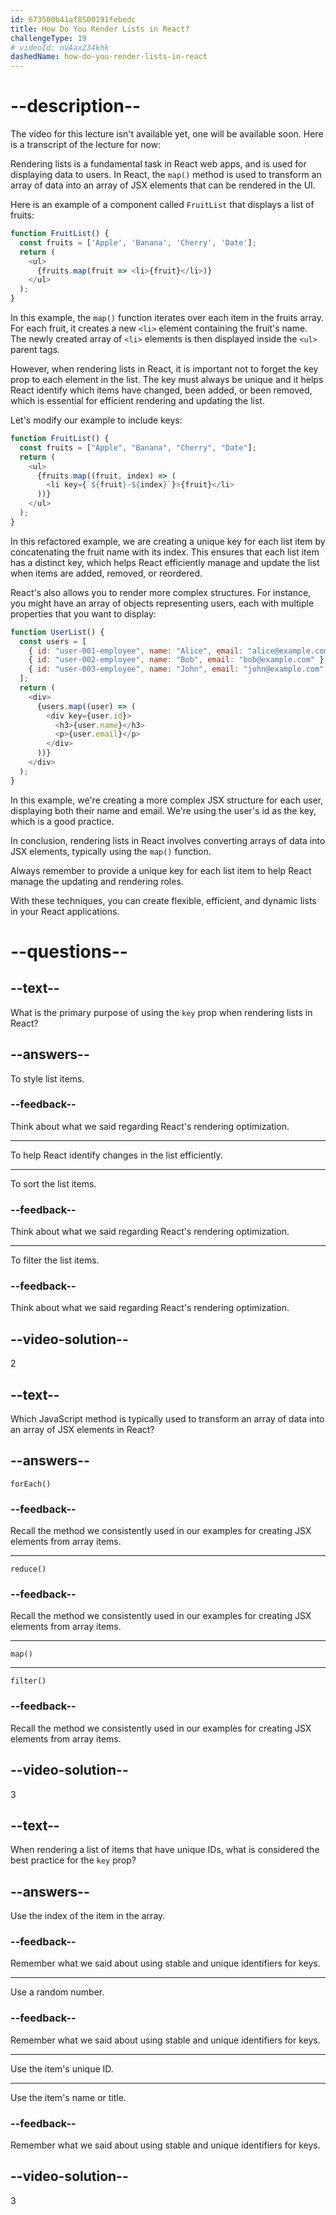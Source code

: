 ```yaml
---
id: 673500b41af8500191febedc
title: How Do You Render Lists in React?
challengeType: 19
# videoId: nVAaxZ34khk
dashedName: how-do-you-render-lists-in-react
---
```


# --description--

The video for this lecture isn't available yet, one will be available soon. Here is a transcript of the lecture for now:

Rendering lists is a fundamental task in React web apps, and is used for displaying data to users. In React, the `map()` method is used to transform an array of data into an array of JSX elements that can be rendered in the UI.

Here is an example of a component called `FruitList` that displays a list of fruits:

```js
function FruitList() {
  const fruits = ['Apple', 'Banana', 'Cherry', 'Date'];
  return (
    <ul>
      {fruits.map(fruit => <li>{fruit}</li>)}
    </ul>
  );
}
```

In this example, the `map()` function iterates over each item in the fruits array. For each fruit, it creates a new `<li>` element containing the fruit's name. The newly created array of `<li>` elements is then displayed inside the `<ul>` parent tags. 

However, when rendering lists in React, it is important not to forget the key prop to each element in the list. The key must always be unique and it helps React identify which items have changed, been added, or been removed, which is essential for efficient rendering and updating the list. 

Let's modify our example to include keys:

```js
function FruitList() {
  const fruits = ["Apple", "Banana", "Cherry", "Date"];
  return (
    <ul>
      {fruits.map((fruit, index) => (
        <li key={`${fruit}-${index}`}>{fruit}</li>
      ))}
    </ul>
  );
}
```

In this refactored example, we are creating a unique key for each list item by concatenating the fruit name with its index. This ensures that each list item has a distinct key, which helps React efficiently manage and update the list when items are added, removed, or reordered.

React's also allows you to render more complex structures. For instance, you might have an array of objects representing users, each with multiple properties that you want to display:

```js
function UserList() {
  const users = [
    { id: "user-001-employee", name: "Alice", email: "alice@example.com" },
    { id: "user-002-employee", name: "Bob", email: "bob@example.com" },
    { id: "user-003-employee", name: "John", email: "john@example.com" },
  ];
  return (
    <div>
      {users.map((user) => (
        <div key={user.id}>
          <h3>{user.name}</h3>
          <p>{user.email}</p>
        </div>
      ))}
    </div>
  );
}
```

In this example, we're creating a more complex JSX structure for each user, displaying both their name and email. We're using the user's id as the key, which is a good practice.

In conclusion, rendering lists in React involves converting arrays of data into JSX elements, typically using the `map()` function. 

Always remember to provide a unique key for each list item to help React manage the updating and rendering roles. 

With these techniques, you can create flexible, efficient, and dynamic lists in your React applications.

# --questions--

## --text--

What is the primary purpose of using the `key` prop when rendering lists in React?

## --answers--

To style list items.

### --feedback--

Think about what we said regarding React's rendering optimization.

---

To help React identify changes in the list efficiently.

---

To sort the list items.

### --feedback--

Think about what we said regarding React's rendering optimization.

---

To filter the list items.

### --feedback--

Think about what we said regarding React's rendering optimization.

## --video-solution--

2

## --text--

Which JavaScript method is typically used to transform an array of data into an array of JSX elements in React?

## --answers--

`forEach()`

### --feedback--

Recall the method we consistently used in our examples for creating JSX elements from array items.

---

`reduce()`

### --feedback--

Recall the method we consistently used in our examples for creating JSX elements from array items.

---

`map()`

---

`filter()`

### --feedback--

Recall the method we consistently used in our examples for creating JSX elements from array items.

## --video-solution--

3

## --text--

When rendering a list of items that have unique IDs, what is considered the best practice for the `key` prop?

## --answers--

Use the index of the item in the array.

### --feedback--

Remember what we said about using stable and unique identifiers for keys.

---

Use a random number.

### --feedback--

Remember what we said about using stable and unique identifiers for keys.

---

Use the item's unique ID.

---

Use the item's name or title.

### --feedback--

Remember what we said about using stable and unique identifiers for keys.

## --video-solution--

3
